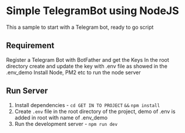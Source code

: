 # Simple TelegramBot using NodeJS
This a sample to start with a Telegram bot, ready to go script 


## Requirement
Register a Telegram Bot with BotFather and get the Keys 
In the root directory create and update the key with .env file as showed in the .env_demo
Install Node, PM2 etc to run the node server



## Run Server

1. Install dependencies - `cd GET IN TO PROJECT` `&&` `npm install`
2. Create ` .env ` file in the root directory of the project, demo of .env is added in root with name of .env_demo
3. Run the development server - `npm run dev`



